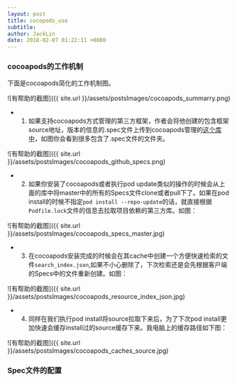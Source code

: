 ```yaml
---
layout: post
title: cocopods_use
subtitle: 
author: JackLin
date: 2018-02-07 01:22:11 +0800
---
```






### cocoapods的工作机制

下面是cocoapods简化的工作机制图。



![有帮助的截图]({{ site.url }}/assets/postsImages/cocoapods_summarry.png)



* 1. 如果支持cocoapods方式管理的第三方框架，作者会将他创建的包含框架source地址，版本的信息的.spec文件上传到cocoapods管理的[这个库中](https://github.com/CocoaPods/Specs.git)，如图你会看到很多包含了.spec文件的文件夹。

![有帮助的截图]({{ site.url }}/assets/postsImages/cocoapods_github_specs.png)

* 2. 如果你安装了cocoapods或者执行pod update类似的操作的时候会从上面的库中将master中的所有的Specs文件clone或者pull下了。如果在pod install的时候不指定`pod install --repo-update`的话，就直接根据`Podfile.lock`文件的信息去拉取项目依赖的第三方库。如图：

![有帮助的截图]({{ site.url }}/assets/postsImages/cocoapods_specs_master.jpg)

* 3. 在cocoapods安装完成的时候会在其cache中创建一个方便快速检索的文件`search_index.json`,如果不小心删除了，下次检索还是会先根据客户端的Specs中的文件重新创建。如图：

![有帮助的截图]({{ site.url }}/assets/postsImages/cocoapods_resource_index_json.jpg)

* 4. 同样在我们执行pod install将source拉取下来后，为了下次pod install更加快速会缓存install过的source缓存下来。我电脑上的缓存路径如下图：

![有帮助的截图]({{ site.url }}/assets/postsImages/cocoapods_caches_source.jpg)



### Spec文件的配置









